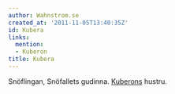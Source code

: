 ```yaml
---
author: Wahnstrom.se
created_at: '2011-11-05T13:40:35Z'
id: Kubera
links:
  mention:
  - Kuberon
title: Kubera
---
```


Snöflingan, Snöfallets gudinna. [Kuberons] hustru.

  [Kuberons]: Kuberon